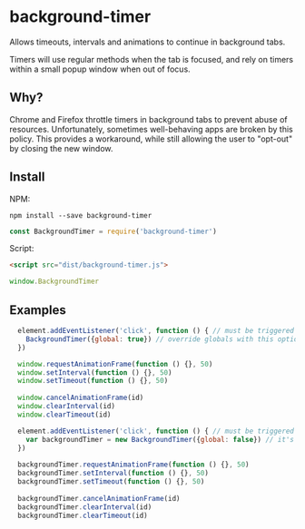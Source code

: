 # background-timer
Allows timeouts, intervals and animations to continue in background tabs.

Timers will use regular methods when the tab is focused, and rely on timers within a small popup window when out of focus.

## Why?
Chrome and Firefox throttle timers in background tabs to prevent abuse of resources. Unfortunately, sometimes well-behaving apps are broken by this policy. This provides a workaround, while still allowing the user to "opt-out" by closing the new window.

## Install

NPM:
```shell
npm install --save background-timer
```
```javascript
const BackgroundTimer = require('background-timer')
```

Script:
```html
<script src="dist/background-timer.js">
```
```javascript
window.BackgroundTimer
```

## Examples

```javascript
  element.addEventListener('click', function () { // must be triggered by user event
    BackgroundTimer({global: true}) // override globals with this option
  })

  window.requestAnimationFrame(function () {}, 50)
  window.setInterval(function () {}, 50)
  window.setTimeout(function () {}, 50)
  
  window.cancelAnimationFrame(id)
  window.clearInterval(id)
  window.clearTimeout(id) 
```

```javascript
  element.addEventListener('click', function () { // must be triggered by user event
    var backgroundTimer = new BackgroundTimer({global: false}) // it's cleaner to avoid globals
  })
  
  backgroundTimer.requestAnimationFrame(function () {}, 50)
  backgroundTimer.setInterval(function () {}, 50)
  backgroundTimer.setTimeout(function () {}, 50)
  
  backgroundTimer.cancelAnimationFrame(id)
  backgroundTimer.clearInterval(id)
  backgroundTimer.clearTimeout(id) 
```
